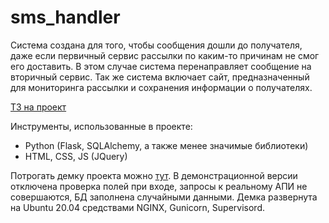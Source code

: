 # sms_handler
Система создана для того, чтобы сообщения дошли до получателя, даже если первичный сервис рассылки по каким-то причинам не смог его доставить.
В этом случае система перенаправляет сообщение на вторичный сервис. Так же система включает сайт, предназначенный для мониторинга рассылки и сохранения информации
о получателях.

[ТЗ на проект](task.md)

Инструменты, использованные в проекте:
- Python (Flask, SQLAlchemy, а также менее значимые библиотеки)
- HTML, CSS, JS (JQuery)

Потрогать демку проекта можно [тут](http://bobako.site/sms/). В демонстрационной версии отключена проверка полей при входе, запросы к реальному АПИ не совершаются, БД заполнена случайными данными. Демка развернута на Ubuntu 20.04 средствами NGINX, Gunicorn, Supervisord.

